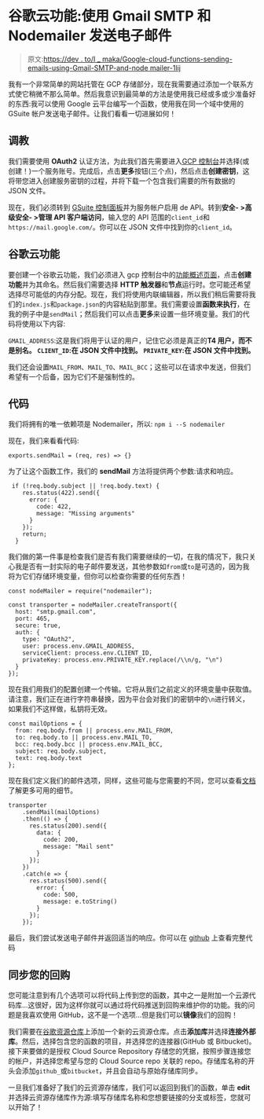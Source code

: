 # 谷歌云功能:使用 Gmail SMTP 和 Nodemailer 发送电子邮件

> 原文:[https://dev . to/I _ maka/Google-cloud-functions-sending-emails-using-Gmail-SMTP-and-node mailer-1lij](https://dev.to/i_maka/google-cloud-functions-sending-emails-using-gmail-smtp-and-nodemailer-1lij)

我有一个非常简单的网站托管在 GCP 存储部分，现在我需要通过添加一个联系方式使它稍微不那么简单。然后我意识到最简单的方法是使用我已经或多或少准备好的东西:我可以使用 Google 云平台编写一个函数，使用我在同一个域中使用的 GSuite 帐户发送电子邮件。让我们看看一切进展如何！

## [](#the-setup)调教

我们需要使用 **OAuth2** 认证方法，为此我们首先需要进入[GCP 控制台](https://console.cloud.google.com/iam-admin/serviceaccounts)并选择(或创建！)一个服务账号。完成后，点击**更多**按钮(三个点)，然后点击**创建密钥**，这将带您进入创建服务密钥的过程，并将下载一个包含我们需要的所有数据的 JSON 文件。

现在，我们必须转到 [GSuite 控制面板](https://admin.google.com)并为服务帐户启用 de API。转到**安全- >高级安全- >管理 API 客户端访问**，输入您的 API 范围的`client_id`和`https://mail.google.com/`。你可以在 JSON 文件中找到你的`client_id`。

## [](#the-google-cloud-function)谷歌云功能

要创建一个谷歌云功能，我们必须进入 gcp 控制台中的[功能概述页面](https://console.cloud.google.com/functions/list)，点击**创建功能**并为其命名。然后我们需要选择 **HTTP 触发器**和**节点**运行时。您可能还希望选择尽可能低的内存分配。现在，我们将使用内联编辑器，所以我们稍后需要将我们的`index.js`和`package.json`的内容粘贴到那里。我们需要设置**函数来执行**，在我的例子中是`sendMail`；然后我们可以点击**更多**来设置一些环境变量。我们的代码将使用以下内容:

`GMAIL_ADDRESS`:这是我们将用于认证的用户，记住它必须是真正的**T4 用户，而不是别名。
`CLIENT_ID`:在 JSON 文件中找到。
`PRIVATE_KEY`:在 JSON 文件中找到。**

我们还会设置`MAIL_FROM`、`MAIL_TO`、`MAIL_BCC`；这些可以在请求中发送，但我们希望有一个后备，因为它们不是强制性的。

## [](#the-code)代码

我们将拥有的唯一依赖项是 Nodemailer，所以:
`npm i --S nodemailer`

现在，我们来看看代码:

```
exports.sendMail = (req, res) => {} 
```

为了让这个函数工作，我们的 **sendMail** 方法将提供两个参数:请求和响应。

```
 if (!req.body.subject || !req.body.text) {
    res.status(422).send({
      error: {
        code: 422,
        message: "Missing arguments"
      }
    });
    return;
  } 
```

我们做的第一件事是检查我们是否有我们需要继续的一切，在我的情况下，我只关心我是否有一封实际的电子邮件要发送，其他参数如`from`或`to`是可选的，因为我将为它们存储环境变量，但你可以检查你需要的任何东西！

```
const nodeMailer = require("nodemailer");

const transporter = nodeMailer.createTransport({
  host: "smtp.gmail.com",
  port: 465,
  secure: true,
  auth: {
    type: "OAuth2",
    user: process.env.GMAIL_ADDRESS,
    serviceClient: process.env.CLIENT_ID,
    privateKey: process.env.PRIVATE_KEY.replace(/\\n/g, "\n")
  }
}); 
```

现在我们用我们的配置创建一个传输。它将从我们之前定义的环境变量中获取值。请注意，我们正在进行字符串替换，因为平台会对我们的密钥中的`\n`进行转义，如果我们不这样做，私钥将无效。

```
const mailOptions = {
  from: req.body.from || process.env.MAIL_FROM,
  to: req.body.to || process.env.MAIL_TO,
  bcc: req.body.bcc || process.env.MAIL_BCC,
  subject: req.body.subject,
  text: req.body.text
}; 
```

现在我们定义我们的邮件选项，同样，这些可能与您需要的不同，您可以查看[文档](https://nodemailer.com/message/)了解更多可用的细节。

```
transporter
    .sendMail(mailOptions)
    .then(() => {
      res.status(200).send({
        data: {
          code: 200,
          message: "Mail sent"
        }
      });
    })
    .catch(e => {
      res.status(500).send({
        error: {
          code: 500,
          message: e.toString()
        }
      });
    }); 
```

最后，我们尝试发送电子邮件并返回适当的响应。你可以在 [github](https://github.com/imaka/GCloudFunction-SendMail) 上查看完整代码

## [](#syncing-your-repo)同步您的回购

您可能注意到有几个选项可以将代码上传到您的函数，其中之一是附加一个云源代码库...这很好，因为这样你就可以通过将代码推送到回购来维护你的功能。我的问题是我喜欢使用 GitHub，这不是一个选项...但是我们可以**镜像**我们的回购！

我们需要在[谷歌资源仓库](https://source.cloud.google.com/onboarding/welcome)上添加一个新的云资源仓库。点击**添加库**并选择**连接外部库**。然后，选择包含您的函数的项目，并选择您的连接器(GitHub 或 Bitbucket)。接下来要做的是授权 Cloud Source Repository 存储您的凭据，按照步骤连接您的帐户，并选择您希望与您的 Cloud Source repo 关联的 repo。存储库名称的开头会添加`github_`或`bitbucket`，并且会自动与原始存储库同步。

一旦我们准备好了我们的云资源存储库，我们可以返回到我们的函数，单击 **edit** 并选择云资源存储库作为源:填写存储库名称和您想要链接的分支或标签，您就可以开始了！